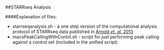 ##STARRseq Analysis

####Explanation of files: 
+ starrseqanalysis.sh - a one step version of the computational analysis protocol of STARRseq data published in [Arnold *et. al.* 2013](http://science.sciencemag.org/content/339/6123/1074)
+ macsPeakCallingWithContol.sh - script for just performing peak calling against a control set (included in the unified script)

